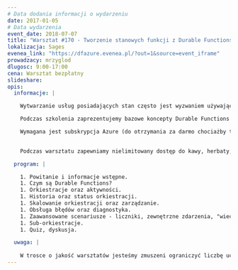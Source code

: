 ```yaml
---
# Data dodania informacji o wydarzeniu
date: 2017-01-05
# Data wydarzenia
event_date: 2018-07-07
title: "Warsztat #170 - Tworzenie stanowych funkcji z Durable Functions w Azure"
lokalizacja: Sages
evenea_link: "https://dfazure.evenea.pl/?out=1&source=event_iframe"
prowadzacy: mrzyglod
dlugosc: 9:00-17:00
cena: Warsztat bezpłatny
slideshare:
opis:
  informacje: |

    Wytwarzanie usług posiadających stan często jest wyzwaniem używając Azure Functions - musimy pamiętać o ich ograniczeniach związanych z maksymalnym czasem wykonania, brakiem możliwości działania nieskończenie długo czy też łatwego wywoływania kilku funkcji jednocześnie. Z powodu wyżej wymienionych limitów powstało rozszerzenie Durable Functions, które pozwala na definiowanego stanowych przepływów zarządzając jednocześnie ich wywołaniem, zapisywaniem stanu i restartowaniem, jeśli coś poszło nie tak.Jest to idealne rozwiązanie dla osób, które chcą pracować z Functions w Azure, ale odczuwają braki w dostępnych funkcjonalnościach, szczególnie w scenariuszach gdzie należy wyskalować pracę na kilka instancji, wywołać kilka funkcji w transakcji czy np. czekać na sygnał z zewnątrz bez zdefiniowanego czasu oczekiwania.

    Podczas szkolenia zaprezentujemy bazowe koncepty Durable Functions jak event sourcing, checkpointing czy ponowne odgrywanie poszczególnych wywołań funkcji. Skupimy się na stworzeniu przykładowego rozwiązania w oparciu o tę technologię, które każdy z uczestników stworzy samodzielnie. 

    Wymagana jest subskrypcja Azure (do otrzymania za darmo chociażby tutaj: https://azure.microsoft.com/en-us/free/, bądź przyznawana automatycznie dla posiadaczy subskrypcji MSDN). Wymagane Visual Studio w wersji 2017 15.6 lub nowszej wraz z zainstalowanym Workload “Azure development”. Dodatkowo wymagana jest podstawowa znajomość Azure Functions.
 

    Podczas warsztatu zapewniamy nielimitowany dostęp do kawy, herbaty, wody. 

  program: |

    1. Powitanie i informacje wstępne.
    1. Czym są Durable Functions?
    1. Orkiestracje oraz aktywności.
    1. Historia oraz status orkiestracji.
    1. Skalowanie orkiestracji oraz zarządzanie.
    1. Obsługa błędów oraz diagnostyka.
    1. Zaawansowane scenariusze - liczniki, zewnętrzne zdarzenia, "wieczne" orkiestracje, wersjonowanie.
    1. Sub-orkiestracje.
    1. Quiz, dyskusja.

  uwaga: |
 
    W trosce o jakość warsztatów jesteśmy zmuszeni ograniczyć liczbę uczestników. **Kwalifikacja odbywa się na podstawie odpowiedzi udzielonych w formularzu zgłoszeniowym oraz - w dalszym kroku - kolejności zgłoszeń.** Potwierdzenie udziału w warsztatach wraz z instrukcją przygotowania środowiska otrzymasz najpóźniej na 7 dni przed planowaną datą wydarzenia.
---
```

